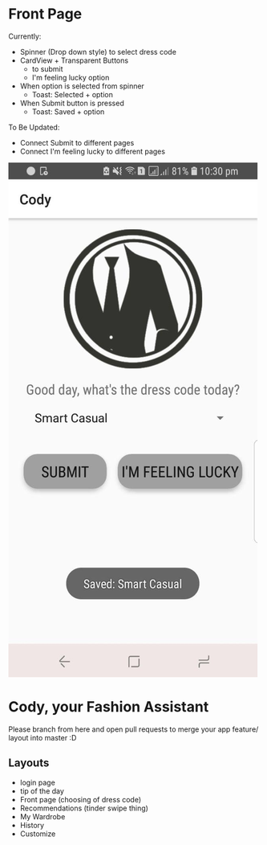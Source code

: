 # Front Page



Currently:
* Spinner (Drop down style)
  to select dress code
* CardView + Transparent Buttons
  - to submit
  - I'm feeling lucky option
* When option is selected from spinner
  - Toast: Selected + option
* When Submit button is pressed
  - Toast: Saved + option

To Be Updated:
* Connect Submit to different pages
* Connect I'm feeling lucky to different pages


![Image of Screenshot](proto1.jpg)

# Cody, your Fashion Assistant
Please branch from here and open pull requests to merge your app feature/ layout into master :D

## Layouts
* login page
* tip of the day
* Front page (choosing of dress code)
* Recommendations (tinder swipe thing)
* My Wardrobe
* History
* Customize
